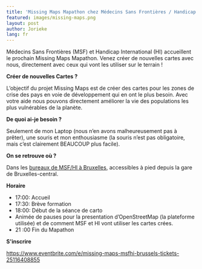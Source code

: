 ```yaml
---
title: 'Missing Maps Mapathon chez Médecins Sans Frontières / Handicap International Bruxelles'
featured: images/missing-maps.png
layout: post
author: Jorieke
lang: fr
---
```


Médecins Sans Frontières (MSF) et Handicap International (HI) accueillent le prochain Missing Maps Mapathon.
Venez créer de nouvelles cartes avec nous, directement avec ceux qui vont les utiliser sur le terrain ! 

**Créer de nouvelles Cartes ?**

L’objectif du projet Missing Maps est de créer des cartes pour les zones de crise des pays en voie de développement qui en ont le plus besoin. Avec votre aide nous pouvons directement améliorer la vie des populations les plus vulnérables de la planète. 

**De quoi ai-je besoin ?**

Seulement de mon Laptop (nous n’en avons malheureusement pas à prêter), une souris et mon enthousiasme (la souris n’est pas obligatoire, mais c’est clairement BEAUCOUP plus facile). 

**On se retrouve où ?**

Dans les [bureaux de MSF/HI à Bruxelles](http://www.openstreetmap.org/node/3395003157), accessibles à pied depuis la gare de Bruxelles-central. 

**Horaire**

* 17:00: Accueil
* 17:30: Brève formation
* 18:00: Début de la séance de carto 
* Animée de pauses pour la presentation d’OpenStreetMap (la plateforme utilisée) et de comment MSF et HI vont utiliser les cartes crées. 
* 21 :00 Fin du Mapathon

**S'inscrire**

<https://www.eventbrite.com/e/missing-maps-msfhi-brussels-tickets-25116408855>
